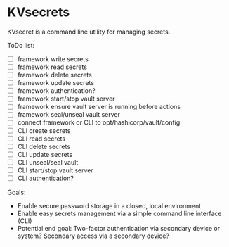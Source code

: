 # KVsecrets
KVsecret is a command line utility for managing secrets.

ToDo list:
- [ ] framework write secrets
- [ ] framework read secrets
- [ ] framework delete secrets
- [ ] framework update secrets
- [ ] framework authentication?
- [ ] framework start/stop vault server
- [ ] framework ensure vault server is running before actions
- [ ] framework seal/unseal vault server
- [ ] connect framework or CLI to opt/hashicorp/vault/config
- [ ] CLI create secrets
- [ ] CLI read secrets
- [ ] CLI delete secrets
- [ ] CLI update secrets
- [ ] CLI unseal/seal vault
- [ ] CLI start/stop vault server
- [ ] CLI authentication?

Goals:
- Enable secure password storage in a closed, local environment
- Enable easy secrets management via a simple command line interface (CLI)
- Potential end goal: Two-factor authentication via secondary device or system? Secondary access via a secondary device?
